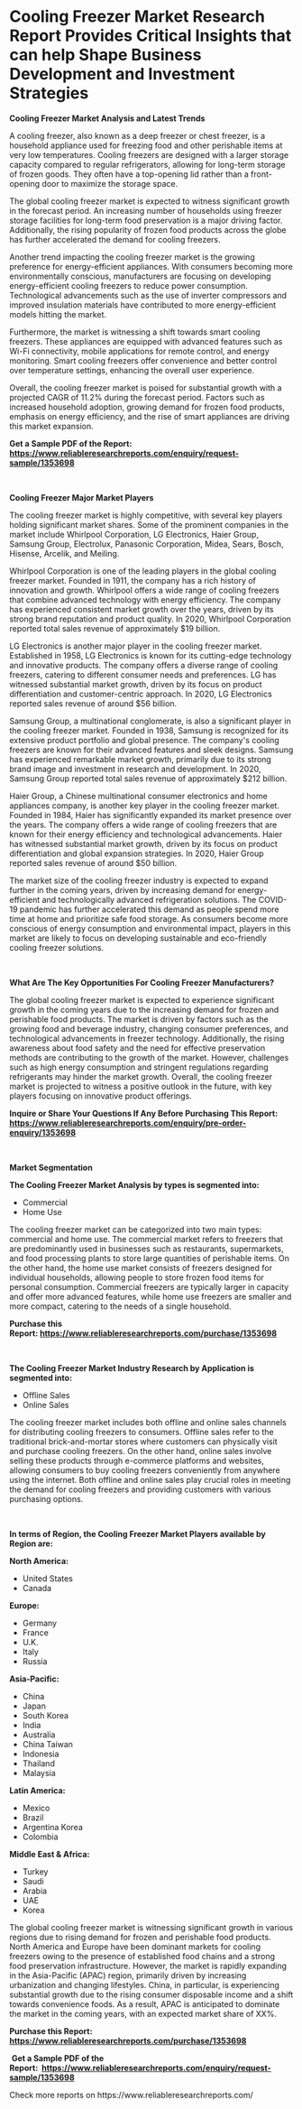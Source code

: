 <p><h1>Cooling Freezer Market Research Report Provides Critical Insights that can help Shape Business Development and Investment Strategies</h1></p><p><strong>Cooling Freezer Market Analysis and Latest Trends</strong></p>
<p><p>A cooling freezer, also known as a deep freezer or chest freezer, is a household appliance used for freezing food and other perishable items at very low temperatures. Cooling freezers are designed with a larger storage capacity compared to regular refrigerators, allowing for long-term storage of frozen goods. They often have a top-opening lid rather than a front-opening door to maximize the storage space.</p><p>The global cooling freezer market is expected to witness significant growth in the forecast period. An increasing number of households using freezer storage facilities for long-term food preservation is a major driving factor. Additionally, the rising popularity of frozen food products across the globe has further accelerated the demand for cooling freezers.</p><p>Another trend impacting the cooling freezer market is the growing preference for energy-efficient appliances. With consumers becoming more environmentally conscious, manufacturers are focusing on developing energy-efficient cooling freezers to reduce power consumption. Technological advancements such as the use of inverter compressors and improved insulation materials have contributed to more energy-efficient models hitting the market.</p><p>Furthermore, the market is witnessing a shift towards smart cooling freezers. These appliances are equipped with advanced features such as Wi-Fi connectivity, mobile applications for remote control, and energy monitoring. Smart cooling freezers offer convenience and better control over temperature settings, enhancing the overall user experience.</p><p>Overall, the cooling freezer market is poised for substantial growth with a projected CAGR of 11.2% during the forecast period. Factors such as increased household adoption, growing demand for frozen food products, emphasis on energy efficiency, and the rise of smart appliances are driving this market expansion.</p></p>
<p><strong>Get a Sample PDF of the Report:&nbsp; <a href="https://www.reliableresearchreports.com/enquiry/request-sample/1353698">https://www.reliableresearchreports.com/enquiry/request-sample/1353698</a></strong></p>
<p>&nbsp;</p>
<p><strong>Cooling Freezer Major Market Players</strong></p>
<p><p>The cooling freezer market is highly competitive, with several key players holding significant market shares. Some of the prominent companies in the market include Whirlpool Corporation, LG Electronics, Haier Group, Samsung Group, Electrolux, Panasonic Corporation, Midea, Sears, Bosch, Hisense, Arcelik, and Meiling.</p><p>Whirlpool Corporation is one of the leading players in the global cooling freezer market. Founded in 1911, the company has a rich history of innovation and growth. Whirlpool offers a wide range of cooling freezers that combine advanced technology with energy efficiency. The company has experienced consistent market growth over the years, driven by its strong brand reputation and product quality. In 2020, Whirlpool Corporation reported total sales revenue of approximately $19 billion.</p><p>LG Electronics is another major player in the cooling freezer market. Established in 1958, LG Electronics is known for its cutting-edge technology and innovative products. The company offers a diverse range of cooling freezers, catering to different consumer needs and preferences. LG has witnessed substantial market growth, driven by its focus on product differentiation and customer-centric approach. In 2020, LG Electronics reported sales revenue of around $56 billion.</p><p>Samsung Group, a multinational conglomerate, is also a significant player in the cooling freezer market. Founded in 1938, Samsung is recognized for its extensive product portfolio and global presence. The company's cooling freezers are known for their advanced features and sleek designs. Samsung has experienced remarkable market growth, primarily due to its strong brand image and investment in research and development. In 2020, Samsung Group reported total sales revenue of approximately $212 billion.</p><p>Haier Group, a Chinese multinational consumer electronics and home appliances company, is another key player in the cooling freezer market. Founded in 1984, Haier has significantly expanded its market presence over the years. The company offers a wide range of cooling freezers that are known for their energy efficiency and technological advancements. Haier has witnessed substantial market growth, driven by its focus on product differentiation and global expansion strategies. In 2020, Haier Group reported sales revenue of around $50 billion.</p><p>The market size of the cooling freezer industry is expected to expand further in the coming years, driven by increasing demand for energy-efficient and technologically advanced refrigeration solutions. The COVID-19 pandemic has further accelerated this demand as people spend more time at home and prioritize safe food storage. As consumers become more conscious of energy consumption and environmental impact, players in this market are likely to focus on developing sustainable and eco-friendly cooling freezer solutions.</p></p>
<p>&nbsp;</p>
<p><strong>What Are The Key Opportunities For Cooling Freezer Manufacturers?</strong></p>
<p><p>The global cooling freezer market is expected to experience significant growth in the coming years due to the increasing demand for frozen and perishable food products. The market is driven by factors such as the growing food and beverage industry, changing consumer preferences, and technological advancements in freezer technology. Additionally, the rising awareness about food safety and the need for effective preservation methods are contributing to the growth of the market. However, challenges such as high energy consumption and stringent regulations regarding refrigerants may hinder the market growth. Overall, the cooling freezer market is projected to witness a positive outlook in the future, with key players focusing on innovative product offerings.</p></p>
<p><strong>Inquire or Share Your Questions If Any Before Purchasing This Report: <a href="https://www.reliableresearchreports.com/enquiry/pre-order-enquiry/1353698">https://www.reliableresearchreports.com/enquiry/pre-order-enquiry/1353698</a></strong></p>
<p>&nbsp;</p>
<p><strong>Market Segmentation</strong></p>
<p><strong>The Cooling Freezer Market Analysis by types is segmented into:</strong></p>
<p><ul><li>Commercial</li><li>Home Use</li></ul></p>
<p><p>The cooling freezer market can be categorized into two main types: commercial and home use. The commercial market refers to freezers that are predominantly used in businesses such as restaurants, supermarkets, and food processing plants to store large quantities of perishable items. On the other hand, the home use market consists of freezers designed for individual households, allowing people to store frozen food items for personal consumption. Commercial freezers are typically larger in capacity and offer more advanced features, while home use freezers are smaller and more compact, catering to the needs of a single household.</p></p>
<p><strong>Purchase this Report:&nbsp;<a href="https://www.reliableresearchreports.com/purchase/1353698">https://www.reliableresearchreports.com/purchase/1353698</a></strong></p>
<p>&nbsp;</p>
<p><strong>The Cooling Freezer Market Industry Research by Application is segmented into:</strong></p>
<p><ul><li>Offline Sales</li><li>Online Sales</li></ul></p>
<p><p>The cooling freezer market includes both offline and online sales channels for distributing cooling freezers to consumers. Offline sales refer to the traditional brick-and-mortar stores where customers can physically visit and purchase cooling freezers. On the other hand, online sales involve selling these products through e-commerce platforms and websites, allowing consumers to buy cooling freezers conveniently from anywhere using the internet. Both offline and online sales play crucial roles in meeting the demand for cooling freezers and providing customers with various purchasing options.</p></p>
<p>&nbsp;</p>
<p><strong>In terms of Region, the Cooling Freezer Market Players available by Region are:</strong></p>
<p>
    <p> <strong> North America: </strong>
        <ul>
            <li>United States</li>
            <li>Canada</li>
        </ul>
        </p> 
    <p> <strong> Europe: </strong>
        <ul>
            <li>Germany</li>
            <li>France</li>
            <li>U.K.</li>
            <li>Italy</li>
            <li>Russia</li>
        </ul>
        </p> 
    <p> <strong> Asia-Pacific: </strong>
        <ul>
            <li>China</li>
            <li>Japan</li>
            <li>South Korea</li>
            <li>India</li>
            <li>Australia</li>
            <li>China Taiwan</li>
            <li>Indonesia</li>
            <li>Thailand</li>
            <li>Malaysia</li>
        </ul>
        </p> 
    <p> <strong> Latin America: </strong>
        <ul>
            <li>Mexico</li>
            <li>Brazil</li>
            <li>Argentina Korea</li>
            <li>Colombia</li>
        </ul>
        </p> 
    <p> <strong> Middle East & Africa: </strong>
        <ul>
            <li>Turkey</li>
            <li>Saudi</li>
            <li>Arabia</li>
            <li>UAE</li>
            <li>Korea</li>
        </ul>
    </p>
    </p>
<p><p>The global cooling freezer market is witnessing significant growth in various regions due to rising demand for frozen and perishable food products. North America and Europe have been dominant markets for cooling freezers owing to the presence of established food chains and a strong food preservation infrastructure. However, the market is rapidly expanding in the Asia-Pacific (APAC) region, primarily driven by increasing urbanization and changing lifestyles. China, in particular, is experiencing substantial growth due to the rising consumer disposable income and a shift towards convenience foods. As a result, APAC is anticipated to dominate the market in the coming years, with an expected market share of XX%.</p></p>
<p><strong>Purchase this Report: <a href="https://www.reliableresearchreports.com/purchase/1353698">https://www.reliableresearchreports.com/purchase/1353698</a></strong></p>
<p>&nbsp;<strong>Get a Sample PDF of the Report:&nbsp;&nbsp;<a href="https://www.reliableresearchreports.com/enquiry/request-sample/1353698">https://www.reliableresearchreports.com/enquiry/request-sample/1353698</a></strong></p>
<p><strong></strong></p>
<p>Check more reports on https://www.reliableresearchreports.com/</p>